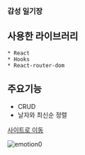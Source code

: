 ### 감성 일기장

  ## 사용한 라이브러리
    * React
    * Hooks
    * React-router-dom
    
     
 ## 주요기능
 * CRUD 
 * 날자와 최신순 정렬

[사이트로 이동](https://wonderful-edison-3cc840.netlify.app)

![emotion0](https://user-images.githubusercontent.com/80139780/155120076-4150c45d-0522-4087-a3ff-a26be0ed52c9.gif)
